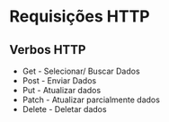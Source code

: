 # Requisições HTTP

## Verbos HTTP
- Get - Selecionar/ Buscar Dados
- Post - Enviar Dados
- Put - Atualizar dados
- Patch - Atualizar parcialmente dados
- Delete - Deletar dados